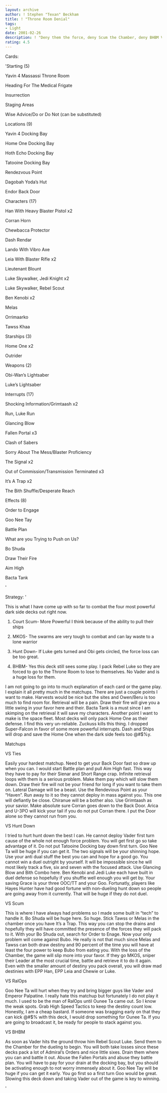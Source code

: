 ```yaml
---
layout: archive
author: ! Stephen "Texan" Beckham
title: ! "Throne Room Denial"
tags:
- Light
date: 2001-02-26
description: ! "Deny them the force, deny Scum the Chamber, deny BHBM Vader and hopefully deny the darkside a win."
rating: 4.5
---
```

Cards: 

'Starting (5)

Yavin 4 Massassi Throne Room

Heading For The Medical Frigate

Insurrection

Staging Areas

Wise Advice/Do or Do Not (can be substituted)


Locations (9)

Yavin 4 Docking Bay 

Home One Docking Bay

Hoth Echo Docking Bay

Tatooine Docking Bay 

Rendezvous Point 

Dagobah Yoda&#8217;s Hut

Endor Back Door


Characters (17)

Han With Heavy Blaster Pistol x2

Corran Horn

Chewbacca Protector

Dash Rendar

Lando With Vibro Axe

Leia With Blaster Rifle x2

Lieutenant Blount

Luke Skywalker, Jedi Knight x2

Luke Skywalker, Rebel Scout

Ben Kenobi x2

Melas

Orrimaarko

Tawss Khaa


Starships (3)

Home One x2

Outrider


Weapons (2)

Obi-Wan&#8217;s Lightsaber

Luke&#8217;s Lightsaber


Interrupts (17)

Shocking Information/Grimtaash x2

Run, Luke Run

Glancing Blow

Fallen Portal x3

Clash of Sabers

Sorry About The Mess/Blaster Proficiency

The Signal x2

Out of Commission/Transmission Terminated x3

It&#8217;s A Trap x2

The Bith Shuffle/Desperate Reach


Effects (8)

Order to Engage

Goo Nee Tay

Battle Plan

What are you Trying to Push on Us?

Bo Shuda

Draw Their Fire

Aim High

Bacta Tank

'

Strategy: '

This is what I have come up with so far to combat the four most powerful dark side decks out right now.

1.	Court Scum- More Powerful I think because of the ability to pull their ships

2.	MKOS- The swarms are very tough to combat and can lay waste to a lone warrior

3.	Hunt Down- If Luke gets turned and Obi gets circled, the force loss can be too great.

4.	BHBM- Yes this deck still sees some play.  I pack Rebel Luke so they are forced to go to the Throne Room to lose to themselves.  No Vader and is a huge loss for them.


I am not going to go into to much explanation of each card or the game play.  I explain it all pretty much in the matchups.  There are just a couple points I want to make.  Harvests would be nice but the sites and Owen/Beru is too much to find room for.  Retrieval will be a pain.  Draw their fire will give you a little swing in your favor here and their.  Bacta Tank is a must since I am skimping on the retrieval it will save my characters.  Another point I want to make is the space fleet.  Most decks will only pack Home One as their defense.  I find this very un-reliable.  Zuckuss kills this thing.  I dropped Super-Falcon in favor of some more powerful interrupts.  Dash and Ships will drop and save the Home One when the dark side feels too @#$%y.


Matchups

VS Ties

Easily your hardest matchup.  Need to get your Back Door fast so draw up when you can.  I would start Battle plan and pull Aim High fast.  This way they have to pay for their Sienar and Short Range crap.  Infinite retrieval loops with them is a serious problem.  Make them pay which will slow them down.  Draw their fire will not be your friend for long if you want to take them on.  Lateral Damage will be a beast.  Use the Rendevious Point as your &#8220;Haven&#8221;.  Run away to it so they cannot deploy in mass against you.  This one will defiantly be close.  Chiranue will be a bother also.  Use Grimtaash as your savior.  Make absolute sure Corran goes down to the Back Door.  Arica and U-3PO will kick your tail if you do not put Corran there.  I put the Door alone so they cannot run from you.

VS Hunt Down

I tried to hurt hunt down the best I can.  He cannot deploy Vader first turn cause of the whole not enough force problem.  You will get first go so take advantage of it.  Do not put Tatooine Docking bay down first turn.  Goo Nee Ta will be huge if you can get it.  The two signals will be your shinning hope.  Use your anti dual stuff the best you can and hope for a good go.  You cannot win a duel outright by yourself.  It will be impossible since he will most likely track a five, six and seven with the focused attack.  Use Glancing Blow and Bith Combo here.  Ben Kenobi and Jedi Luke each have built in duel defense so hopefully if you shuffle well enough you will get by.  Your saving Grace is your three OOC/TT and your Goo.  Fortunatly, players like Hayes Hunter have had good fortune with non-dueling hunt down so people are going away from it currently.  That will be huge if they do not duel.

VS Scum

This is where I have always had problems so I made some built in &#8220;tech&#8221; to handle it.  Bo Shuda will be huge here.  So huge.  Stick Tawss or Melas in the chamber once you have It&#8217;s a Trap.  This way you can stop the drains and hopefully they will have committed the presence of the forces they will pack to it.  With your Bo Shuda out, search for Order to Enage.  Now your only problem will come against Bubo.   He really is not that much since Melas and Tawss can both draw destiny and 90 percent of the time you will have at least the four power to keep Bubo from eating you.  With the loss of the Chamber, the game will slip more into your favor.  If they go MKOS, sniper their Leader at the most crucial time, battle and retrieve it to do it again.  Even with the smaller amount of destiny you pack overall, you will draw mad destinies with EPP Han, EPP Leia and Chewie or Luke.

VS RalOps

Goo Nee Ta will hurt when they try and bring bigger guys like Vader and Emperor Palpatine.  I really hate this matchup but fortunately I do not play it much.  I used to be the man of RalOps until Ounee Ta came out.  So I know the weak spots.  Grab High Speed Tactics to keep the destiny count low.  Honestly, I am a cheap bastard.  If someone was bragging early on that they can kick @#$% with this deck, I would drop something for Ounee Ta.  If you are going to broadcast it, be ready for people to stack against you.

VS BHBM

As soon as Vader hits the ground throw him Rebel Scout Luke.  Send them to the Chamber for the dueling to begin.  You will both take losses since these decks pack a lot of Admiral&#8217;s Orders and nice little sixes.  Drain them where you can and battle it out.  Abuse the Fallen Portals and abuse they battle plan.  You will have to pay for your drain at the docking bay, but you should be activating enough to not worry immensely about it.  Goo Nee Tay will be huge if you can get it early.  You go first so a first turn Goo would be great.  Slowing this deck down and taking Vader out of the game is key to winning.

'